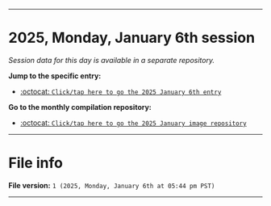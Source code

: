 
***

# 2025, Monday, January 6th session

_Session data for this day is available in a separate repository._

**Jump to the specific entry:**

- [:octocat: `Click/tap here to go the 2025 January 6th entry`](https://github.com/seanpm2001/SeansLifeArchive_Images_MotorWorld_CarFactory_Y2025_V1/tree/SeansLifeArchive_Images_MotorWorld_CarFactory_Y2025_V1_Main-dev/2025/01_January/06/)

**Go to the monthly compilation repository:**

- [:octocat: `Click/tap here to go the 2025 January image repository`](https://github.com/seanpm2001/SeansLifeArchive_Images_MotorWorld_CarFactory_Y2025_V1/)

***

# File info

**File version:** `1 (2025, Monday, January 6th at 05:44 pm PST)`

***
